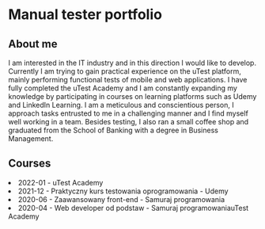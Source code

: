 <h1>Manual tester portfolio</h1>

<h2>About me</h2>
I am interested in the IT industry and in this direction I would like to develop.
Currently I am trying to gain practical experience on the uTest platform,
mainly performing functional tests of mobile and web applications. I have fully
completed the uTest Academy and I am constantly expanding my knowledge
by participating in courses on learning platforms such as Udemy and LinkedIn
Learning. I am a meticulous and conscientious person, I approach tasks
entrusted to me in a challenging manner and I find myself well working in a
team. Besides testing, I also ran a small coffee shop and graduated from the School of Banking with a degree in Business Management.

<h2>Courses</h2>
<li>2022-01 - uTest Academy</li>
<li>2021-12 - Praktyczny kurs testowania oprogramowania - Udemy</li>
<li>2020-06 - Zaawansowany front-end - Samuraj programowania</li>
<li>2020-04 - Web developer od podstaw - Samuraj programowaniauTest Academy</li>
